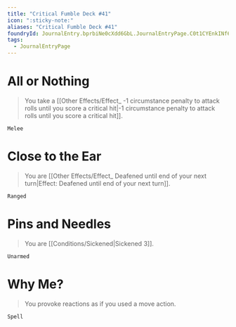 ```yaml
---
title: "Critical Fumble Deck #41"
icon: ":sticky-note:"
aliases: "Critical Fumble Deck #41"
foundryId: JournalEntry.bprbiNe0cXdd6GbL.JournalEntryPage.C0t1CYEnkINf6jhr
tags:
  - JournalEntryPage
---
```

# All or Nothing

> You take a [[Other Effects/Effect_ -1 circumstance penalty to attack rolls until you score a critical hit|-1 circumstance penalty to attack rolls until you score a critical hit]].

`Melee`

# Close to the Ear

> You are [[Other Effects/Effect_ Deafened until end of your next turn|Effect: Deafened until end of your next turn]].

`Ranged`

# Pins and Needles

> You are [[Conditions/Sickened|Sickened 3]].

`Unarmed`

# Why Me?

> You provoke reactions as if you used a move action.

`Spell`